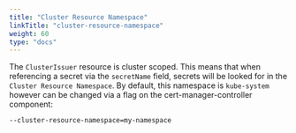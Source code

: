 ```yaml
---
title: "Cluster Resource Namespace"
linkTitle: "cluster-resource-namespace"
weight: 60
type: "docs"
---
```


The `ClusterIssuer` resource is cluster scoped. This means that when referencing
a secret via the `secretName` field, secrets will be looked for in the `Cluster
Resource Namespace`. By default, this namespace is `kube-system` however can be
changed via a flag on the cert-manager-controller component:

```bash
--cluster-resource-namespace=my-namespace
```
